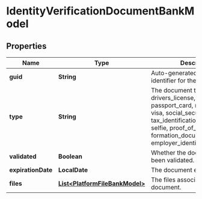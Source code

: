 

# IdentityVerificationDocumentBankModel


## Properties

| Name | Type | Description | Notes |
|------------ | ------------- | ------------- | -------------|
|**guid** | **String** | Auto-generated unique identifier for the document. |  [optional] |
|**type** | **String** | The document type; one of drivers_license, passport, passport_card, residence_card, visa, social_security_number, tax_identification_number, selfie, proof_of_address, formation_document, or employer_identification_number. |  [optional] |
|**validated** | **Boolean** | Whether the document has been validated. |  [optional] |
|**expirationDate** | **LocalDate** | The document expiration date. |  [optional] |
|**files** | [**List&lt;PlatformFileBankModel&gt;**](PlatformFileBankModel.md) | The files associated with the document. |  [optional] |



